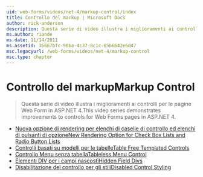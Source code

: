 ```yaml
---
uid: web-forms/videos/net-4/markup-control/index
title: Controllo del markup | Microsoft Docs
author: rick-anderson
description: Questa serie di video illustra i miglioramenti ai controlli per le pagine Web Form in ASP.NET 4.
ms.author: riande
ms.date: 11/14/2011
ms.assetid: 36667bfc-90ba-4c37-8c1c-65b6642e6d47
msc.legacyurl: /web-forms/videos/net-4/markup-control
msc.type: chapter
---
```

<a name="markup-control"></a><span data-ttu-id="0dafc-103">Controllo del markup</span><span class="sxs-lookup"><span data-stu-id="0dafc-103">Markup Control</span></span>
====================
> <span data-ttu-id="0dafc-104">Questa serie di video illustra i miglioramenti ai controlli per le pagine Web Form in ASP.NET 4.</span><span class="sxs-lookup"><span data-stu-id="0dafc-104">This video series demonstrates improvements to controls for Web Forms pages in ASP.NET 4.</span></span>


- [<span data-ttu-id="0dafc-105">Nuova opzione di rendering per elenchi di caselle di controllo ed elenchi di pulsanti di opzione</span><span class="sxs-lookup"><span data-stu-id="0dafc-105">New Rendering Option for Check Box Lists and Radio Button Lists</span></span>](aspnet-4-quick-hit-new-rendering-option-for-check-box-lists-and-radio-button-lists.md)
- [<span data-ttu-id="0dafc-106">Controlli basati su modelli per le tabelle</span><span class="sxs-lookup"><span data-stu-id="0dafc-106">Table Free Templated Controls</span></span>](aspnet-4-quick-hit-table-free-templated-controls.md)
- [<span data-ttu-id="0dafc-107">Controllo Menu senza tabella</span><span class="sxs-lookup"><span data-stu-id="0dafc-107">Tableless Menu Control</span></span>](aspnet-4-quick-hit-tableless-menu-control.md)
- [<span data-ttu-id="0dafc-108">Elementi DIV per i campi nascosti</span><span class="sxs-lookup"><span data-stu-id="0dafc-108">Hidden Field Divs</span></span>](aspnet-4-quick-hit-hidden-field-divs.md)
- [<span data-ttu-id="0dafc-109">Disabilitazione del controllo per gli stili</span><span class="sxs-lookup"><span data-stu-id="0dafc-109">Disabled Control Styling</span></span>](aspnet-4-quick-hit-disabled-control-styling.md)
